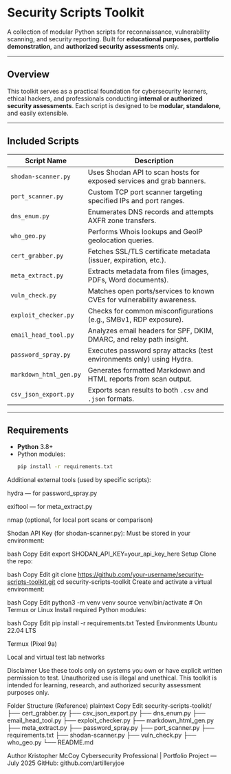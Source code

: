 # Security Scripts Toolkit

A collection of modular Python scripts for reconnaissance, vulnerability scanning, and security reporting. Built for **educational purposes**, **portfolio demonstration**, and **authorized security assessments** only.

---

## Overview

This toolkit serves as a practical foundation for cybersecurity learners, ethical hackers, and professionals conducting **internal or authorized security assessments**. Each script is designed to be **modular, standalone**, and easily extensible.

---

## Included Scripts

| Script Name             | Description                                                                 |
|-------------------------|-----------------------------------------------------------------------------|
| `shodan-scanner.py`     | Uses Shodan API to scan hosts for exposed services and grab banners.       |
| `port_scanner.py`       | Custom TCP port scanner targeting specified IPs and port ranges.           |
| `dns_enum.py`           | Enumerates DNS records and attempts AXFR zone transfers.                   |
| `who_geo.py`            | Performs Whois lookups and GeoIP geolocation queries.                      |
| `cert_grabber.py`       | Fetches SSL/TLS certificate metadata (issuer, expiration, etc.).           |
| `meta_extract.py`       | Extracts metadata from files (images, PDFs, Word documents).               |
| `vuln_check.py`         | Matches open ports/services to known CVEs for vulnerability awareness.     |
| `exploit_checker.py`    | Checks for common misconfigurations (e.g., SMBv1, RDP exposure).           |
| `email_head_tool.py`    | Analyzes email headers for SPF, DKIM, DMARC, and relay path insight.       |
| `password_spray.py`     | Executes password spray attacks (test environments only) using Hydra.      |
| `markdown_html_gen.py`  | Generates formatted Markdown and HTML reports from scan output.            |
| `csv_json_export.py`    | Exports scan results to both `.csv` and `.json` formats.                   |

---

## Requirements

- **Python** 3.8+
- Python modules:
  ```bash
  pip install -r requirements.txt
Additional external tools (used by specific scripts):

hydra — for password_spray.py

exiftool — for meta_extract.py

nmap (optional, for local port scans or comparison)

Shodan API Key (for shodan-scanner.py):
Must be stored in your environment:

bash
Copy
Edit
export SHODAN_API_KEY=your_api_key_here
Setup
Clone the repo:

bash
Copy
Edit
git clone https://github.com/your-username/security-scripts-toolkit.git
cd security-scripts-toolkit
Create and activate a virtual environment:

bash
Copy
Edit
python3 -m venv venv
source venv/bin/activate   # On Termux or Linux
Install required Python modules:

bash
Copy
Edit
pip install -r requirements.txt
Tested Environments
Ubuntu 22.04 LTS

Termux (Pixel 9a)

Local and virtual test lab networks

Disclaimer
Use these tools only on systems you own or have explicit written permission to test.
Unauthorized use is illegal and unethical. This toolkit is intended for learning, research, and authorized security assessment purposes only.

Folder Structure (Reference)
plaintext
Copy
Edit
security-scripts-toolkit/
├── cert_grabber.py
├── csv_json_export.py
├── dns_enum.py
├── email_head_tool.py
├── exploit_checker.py
├── markdown_html_gen.py
├── meta_extract.py
├── password_spray.py
├── port_scanner.py
├── requirements.txt
├── shodan-scanner.py
├── vuln_check.py
├── who_geo.py
└── README.md

Author
Kristopher McCoy
Cybersecurity Professional | Portfolio Project — July 2025
GitHub: github.com/artilleryjoe
